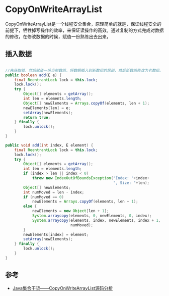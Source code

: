 # CopyOnWriteArrayList

CopyOnWriteArrayList是一个线程安全集合，原理简单的就是，保证线程安全的前提下，牺牲掉写操作的效率，来保证读操作的高效。通过复制的方式完成对数据的修改，在修改数据的时候，赋值一份熟练出去出来，

## 插入数据



```java

//先获取锁，然后赋值一份当前数组，将数据插入到新数组的尾部，然后新数组修改为老数组。
public boolean add(E e) {
    final ReentrantLock lock = this.lock;
    lock.lock();
    try {
        Object[] elements = getArray();
        int len = elements.length;
        Object[] newElements = Arrays.copyOf(elements, len + 1);
        newElements[len] = e;
        setArray(newElements);
        return true;
    } finally {
        lock.unlock();
    }
}

public void add(int index, E element) {
    final ReentrantLock lock = this.lock;
    lock.lock();
    try {
        Object[] elements = getArray();
        int len = elements.length;
        if (index > len || index < 0)
            throw new IndexOutOfBoundsException("Index: "+index+
                                                ", Size: "+len);
        Object[] newElements;
        int numMoved = len - index;
        if (numMoved == 0)
            newElements = Arrays.copyOf(elements, len + 1);
        else {
            newElements = new Object[len + 1];
            System.arraycopy(elements, 0, newElements, 0, index);
            System.arraycopy(elements, index, newElements, index + 1,
                             numMoved);
        }
        newElements[index] = element;
        setArray(newElements);
    } finally {
        lock.unlock();
    }
}
```

## 参考

* [Java集合干货——CopyOnWriteArrayList源码分析](https://juejin.im/post/5a64688651882573282186d5)

